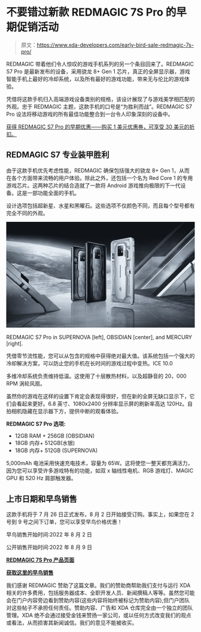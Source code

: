 # 不要错过新款 REDMAGIC 7S Pro 的早期促销活动

> 原文：<https://www.xda-developers.com/early-bird-sale-redmagic-7s-pro/>

REDMAGIC 带着他们令人惊叹的游戏手机系列的另一个条目回来了。REDMAGIC S7 Pro 是最新发布的设备，采用骁龙 8+ Gen 1 芯片，真正的全屏显示器，游戏智能手机上最好的冷却系统，以及所有最好的游戏功能，带来无与伦比的游戏体验。

凭借将这款手机归入高端游戏设备类别的规格，该设计展现了与游戏美学相匹配的外观。忠于 REDMAGIC 主题，这款手机的口号是“为胜利而战”。REDMAGIC S7 Pro 设法将移动游戏的所有最佳功能整合到一台令人印象深刻的设备中。

[获得 REDMAGIC S7 Pro 的早期优惠——购买 1 美元优惠券，可享受 30 美元的折扣。](https://bit.ly/3ISp33h)

## REDMAGIC S7 专业装甲胜利

由于这款手机优先考虑性能，REDMAGIC 确保包括强大的骁龙 8+ Gen 1，从而在各个方面带来流畅的用户体验。除此之外，还包括一个名为 Red Core 1 的专用游戏芯片。这两种芯片的结合造就了一款将 Android 游戏推向极限的下一代设备。这是一部功能全面的手机。

设计选项包括超新星、水星和黑曜石。这些选项不仅颜色不同，而且每个型号都有完全不同的外观。

 <picture>![](img/81b34888ae04ae6dae3770d1852c8cb2.png)</picture> 

REDMAGIC S7 Pro in SUPERNOVA [left], OBSIDIAN [center], and MERCURY [right].

凭借零节流性能，您可以从包含的规格中获得绝对最大值。该系统包括一个强大的冷却解决方案，可以防止您的手机在长时间的游戏过程中变热。ICE 10.0

多维冷却系统负责维持低温。这使用了十层散热材料，以及超静音的 20，000 RPM 涡轮风扇。

虽然你的游戏在这样的设置下肯定会表现得很好，但在新的全屏无缺口显示下，它们会看起来更好。6.8 英寸、1080x2400 分辨率显示屏的刷新率高达 120Hz。自拍相机隐藏在显示器下方，提供中断的观看体验。

**REDMAGIC S7 Pro 选项:**

*   12GB RAM + 256GB (OBSIDIAN)
*   18GB 内存+ 512GB(水银)
*   18GB 内存+ 512GB (SUPERNOVA)

5,000mAh 电池采用快速充电技术，容量为 65W。这将使您一整天都充满活力，因为您可以享受许多游戏特有的功能，如双 x 轴线性电机、RGB 游戏灯、MAGIC GPU 和 520 Hz 肩部触发器。

## 上市日期和早鸟销售

这款手机将于 7 月 26 日正式发布，8 月 2 日开始接受订购。事实上，如果您在 2 号到 9 号之间下订单，您可以享受早鸟价格优惠！

早鸟销售开始时间:2022 年 8 月 2 日

公开销售开始时间:2022 年 8 月 9 日

[**REDMAGIC 7S Pro 产品页面**](https://bit.ly/3cm2TtP)

[**获取这里的早鸟销售**](https://bit.ly/3ISp33h)

我们感谢 REDMAGIC 赞助了这篇文章。我们的赞助商帮助我们支付与运行 XDA 相关的许多费用，包括服务器成本、全职开发人员、新闻撰稿人等等。虽然您可能会在门户内容旁边看到赞助内容(这些内容将始终被标记为赞助内容),但门户团队对这些帖子不承担任何责任。赞助内容、广告和 XDA 仓库完全由一个独立的团队管理。XDA 绝不会通过接受金钱来赞扬一家公司，或以任何方式改变我们的观点或看法，从而损害其新闻诚信。我们的意见不能被收买。